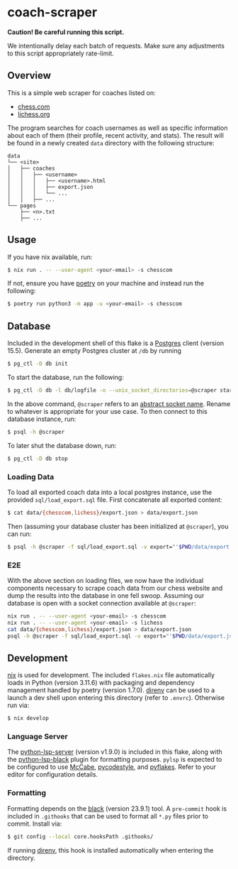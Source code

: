 # coach-scraper

**Caution! Be careful running this script.**

We intentionally delay each batch of requests. Make sure any adjustments to this
script appropriately rate-limit.

## Overview

This is a simple web scraper for coaches listed on:

* [chess.com](https://www.chess.com/coaches)
* [lichess.org](https://www.lichess.org/coach)

The program searches for coach usernames as well as specific information about
each of them (their profile, recent activity, and stats). The result will be
found in a newly created `data` directory with the following structure:
```
data
└── <site>
│   ├── coaches
│   │   ├── <username>
│   │   │   ├── <username>.html
│   │   │   ├── export.json
│   │   │   └── ...
│   │   ├── ...
└── pages
    ├── <n>.txt
    ├── ...
```

## Usage

If you have nix available, run:
```bash
$ nix run . -- --user-agent <your-email> -s chesscom
```
If not, ensure you have [poetry](https://python-poetry.org/) on your machine and
instead run the following:
```bash
$ poetry run python3 -m app -u <your-email> -s chesscom
```

## Database

Included in the development shell of this flake is a [Postgres](https://www.postgresql.org/)
client (version 15.5). Generate an empty Postgres cluster at `/db` by running
```bash
$ pg_ctl -D db init
```
To start the database, run the following:
```bash
$ pg_ctl -D db -l db/logfile -o --unix_socket_directories=@scraper start
```
In the above command, `@scraper` refers to an [abstract socket name](https://www.postgresql.org/docs/15/runtime-config-connection.html#GUC-UNIX-SOCKET-DIRECTORIES).
Rename to whatever is appropriate for your use case. To then connect to this
database instance, run:
```bash
$ psql -h @scraper
```
To later shut the database down, run:
```bash
$ pg_ctl -D db stop
```

### Loading Data

To load all exported coach data into a local postgres instance, use the provided
`sql/load_export.sql` file. First concatenate all exported content:
```bash
$ cat data/{chesscom,lichess}/export.json > data/export.json
```
Then (assuming your database cluster has been initialized at `@scraper`), you
can run:
```bash
$ psql -h @scraper -f sql/load_export.sql -v export="'$PWD/data/export.json'"
```

### E2E

With the above section on loading files, we now have the individual components
necessary to scrape coach data from our chess website and dump the results into
the database in one fell swoop. Assuming our database is open with a socket
connection available at `@scraper`:
```bash
nix run . -- --user-agent <your-email> -s chesscom
nix run . -- --user-agent <your-email> -s lichess
cat data/{chesscom,lichess}/export.json > data/export.json
psql -h @scraper -f sql/load_export.sql -v export="'$PWD/data/export.json'"
```

## Development

[nix](https://nixos.org/) is used for development. The included `flakes.nix`
file automatically loads in Python (version 3.11.6) with packaging and
dependency management handled by poetry (version 1.7.0). [direnv](https://direnv.net/)
can be used to a launch a dev shell upon entering this directory (refer to
`.envrc`). Otherwise run via:
```bash
$ nix develop
```

### Language Server

The [python-lsp-server](https://github.com/python-lsp/python-lsp-server)
(version v1.9.0) is included in this flake, along with the [python-lsp-black](https://github.com/python-lsp/python-lsp-black)
plugin for formatting purposes. `pylsp` is expected to be configured to use
[McCabe](https://github.com/PyCQA/mccabe), [pycodestyle](https://pycodestyle.pycqa.org/en/latest/),
and [pyflakes](https://github.com/PyCQA/pyflakes). Refer to your editor for
configuration details.

### Formatting

Formatting depends on the [black](https://black.readthedocs.io/en/stable/index.html)
(version 23.9.1) tool. A `pre-commit` hook is included in `.githooks` that can
be used to format all `*.py` files prior to commit. Install via:
```bash
$ git config --local core.hooksPath .githooks/
```
If running [direnv](https://direnv.net/), this hook is installed automatically
when entering the directory.
